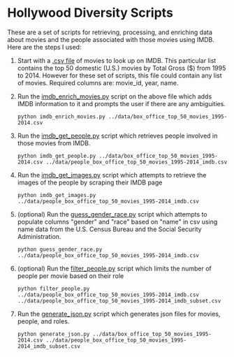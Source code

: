 # Hollywood Diversity Scripts

These are a set of scripts for retrieving, processing, and enriching data about movies and the people associated with those movies using IMDB.  Here are the steps I used:

1. Start with a [.csv file](https://github.com/beefoo/hollywood-diversity/blob/master/data/box_office_top_50_movies_1995-2014.csv) of movies to look up on IMDB. This particular list contains the top 50 domestic (U.S.) movies by Total Gross ($) from 1995 to 2014. However for these set of scripts, this file could contain any list of movies. Required columns are: movie_id, year, name.
2. Run the [imdb_enrich_movies.py](https://github.com/beefoo/hollywood-diversity/blob/master/scripts/imdb_enrich_movies.py) script on the above file which adds IMDB information to it and prompts the user if there are any ambiguities.
   
   ```
   python imdb_enrich_movies.py ../data/box_office_top_50_movies_1995-2014.csv
   ```
   
3. Run the [imdb_get_people.py](https://github.com/beefoo/hollywood-diversity/blob/master/scripts/imdb_get_people.py) script which retrieves people involved in those movies from IMDB.
   ```
   python imdb_get_people.py ../data/box_office_top_50_movies_1995-2014.csv ../data/people_box_office_top_50_movies_1995-2014_imdb.csv
   ```
4. Run the [imdb_get_images.py](https://github.com/beefoo/hollywood-diversity/blob/master/scripts/imdb_get_images.py) script which attempts to retrieve the images of the people by scraping their IMDB page
   
   ```
   python imdb_get_images.py ../data/people_box_office_top_50_movies_1995-2014_imdb.csv
   ```
   
5. (optional) Run the [guess_gender_race.py](https://github.com/beefoo/hollywood-diversity/blob/master/scripts/guess_gender_race.py) script which attempts to populate columns "gender" and "race" based on "name" in csv using name data from the U.S. Census Bureau and the Social Security Administration.
   
   ```
   python guess_gender_race.py ../data/people_box_office_top_50_movies_1995-2014_imdb.csv
   ```
   
6. (optional) Run the [filter_people.py](https://github.com/beefoo/hollywood-diversity/blob/master/scripts/filter_people.py) script which limits the number of people per movie based on their role
   
   ```
   python filter_people.py ../data/people_box_office_top_50_movies_1995-2014_imdb.csv ../data/people_box_office_top_50_movies_1995-2014_imdb_subset.csv
   ```
   
7. Run the [generate_json.py](https://github.com/beefoo/hollywood-diversity/blob/master/scripts/generate_json.py) script which generates json files for movies, people, and roles.
   
   ```
   python generate_json.py ../data/box_office_top_50_movies_1995-2014.csv ../data/people_box_office_top_50_movies_1995-2014_imdb_subset.csv
   ```
